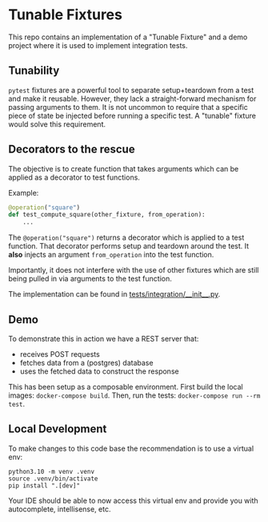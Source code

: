 # Tunable Fixtures

This repo contains an implementation of a "Tunable Fixture" and
a demo project where it is used to implement integration tests.

## Tunability

`pytest` fixtures are a powerful tool to separate setup+teardown from a test and
make it reusable.
However, they lack a straight-forward mechanism for passing arguments to them.
It is not uncommon to require that a specific piece of state be injected before
running a specific test.
A "tunable" fixture would solve this requirement.

## Decorators to the rescue

The objective is to create function that takes arguments which can be
applied as a decorator to test functions.

Example:

```python
@operation("square")
def test_compute_square(other_fixture, from_operation):
    ...
```

The `@operation("square")` returns a decorator which is applied to a test function.
That decorator performs setup and teardown around the test.
It **also** injects an argument `from_operation` into the test function.

Importantly, it does not interfere with the use of other fixtures which are
still being pulled in via arguments to the test function.

The implementation can be found in
[tests/integration/\_\_init__.py](tests/integration/__init__.py).

## Demo

To demonstrate this in action we have a REST server that:

- receives POST requests
- fetches data from a (postgres) database
- uses the fetched data to construct the response

This has been setup as a composable environment.
First build the local images: `docker-compose build`.
Then, run the tests: `docker-compose run --rm test`.

## Local Development

To make changes to this code base the recommendation is to use a virtual env:

```console
python3.10 -m venv .venv
source .venv/bin/activate
pip install ".[dev]"
```

Your IDE should be able to now access this virtual env and
provide you with autocomplete, intellisense, etc.
